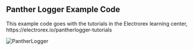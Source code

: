 <h2>Panther Logger Example Code</h2>
This example code goes with the tutorials in the Electrorex learning center, https://electrorex.io/pantherlogger-tutorials

![PantherLogger](https://github.com/user-attachments/assets/d3066a9c-3f66-4016-81fa-015fa209907e)
